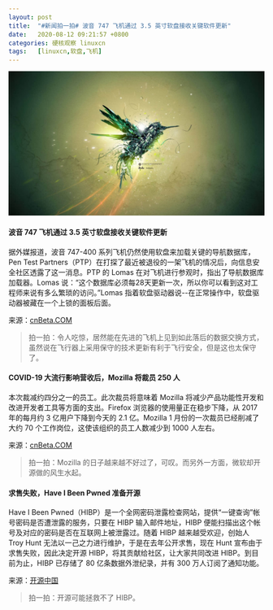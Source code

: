 ```yaml
---
layout: post
title:	"#新闻拍一拍# 波音 747 飞机通过 3.5 英寸软盘接收关键软件更新"
date:	2020-08-12 09:21:57 +0800 
categories:	硬核观察 linuxcn 
tags:	[linuxcn,软盘,飞机]
---
```



![](/Asserts/Images/album/202008/12/092149p5qs4wkz8ew7kz3g.jpg)


#### 波音 747 飞机通过 3.5 英寸软盘接收关键软件更新


据外媒报道，波音 747-400 系列飞机仍然使用软盘来加载关键的导航数据库，Pen Test Partners（PTP）在打探了最近被退役的一架飞机的情况后，向信息安全社区透露了这一消息。PTP 的 Lomas 在对飞机进行参观时，指出了导航数据库加载器。Lomas 说：“这个数据库必须每28天更新一次，所以你可以看到这对工程师来说有多么繁琐的访问。”Lomas 指着软盘驱动器说--在正常操作中，软盘驱动器被藏在一个上锁的面板后面。


来源：[cnBeta.COM](https://www.cnbeta.com/articles/tech/1014295.htm)



> 
> 拍一拍：令人吃惊，居然能在先进的飞机上见到如此落后的数据交换方式，虽然说在飞行器上采用保守的技术更新有利于飞行安全，但是这也太保守了。
> 
> 
> 


#### COVID-19 大流行影响营收后，Mozilla 将裁员 250 人


本次裁减约四分之一的员工。此次裁员将意味着 Mozilla 将减少产品功能性开发和改进开发者工具等方面的支出。Firefox 浏览器的使用量正在稳步下降，从 2017 年的每月约 3 亿用户下降到今天的 2.1 亿。Mozilla 1 月份的一次裁员已经削减了大约 70 个工作岗位，这使该组织的员工人数减少到 1000 人左右。


来源：[cnBeta.COM](https://www.cnbeta.com/articles/tech/1014471.htm)



> 
> 拍一拍：Mozilla 的日子越来越不好过了，可叹。而另外一方面，微软却开源做的风生水起。
> 
> 
> 


#### 求售失败，Have I Been Pwned 准备开源


Have I Been Pwned（HIBP）是一个全网密码泄露检查网站，提供“一键查询”帐号密码是否遭泄露的服务，只要在 HIBP 输入邮件地址，HIBP 便能扫描出这个帐号及对应的密码是否在互联网上被泄露过。随着 HIBP 越来越受欢迎，创始人 Troy Hunt 无法以一己之力进行维护，于是在去年公开求售，现在 Hunt 宣布由于求售失败，因此决定开源 HIBP，将其贡献给社区，让大家共同改进 HIBP。到目前为止，HIBP 已存储了 80 亿条数据外泄纪录，并有 300 万人订阅了通知功能。


来源：[开源中国](https://www.oschina.net/news/117862/open-source-the-have-i-been-pwned-code-base)



> 
> 拍一拍：开源可能拯救不了 HIBP。
> 
> 
>
